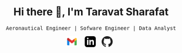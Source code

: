 <h1 align='center'> Hi there 👋, I'm Taravat Sharafat </h1>

<p align='center'> <samp>Aeronautical Engineer | Sofware Engineer | Data Analyst </samp></p>
<p align='center'>
  &nbsp;
  <a href="mailto:taravatsharafat97@gmail.com"><img height="30px" width="30px" src="https://raw.githubusercontent.com/taravatsh/taravatsh/main/assets/icons8-gmail.svg"/></a>
  &nbsp; &nbsp;
  <a href="https://www.linkedin.com/in/taravats/" target="_blank"><img height="30px" width="30px"
                                                                       src="https://raw.githubusercontent.com/taravatsh/taravatsh/main/assets/iconmonstr-linkedin-3.svg"/></a>
  &nbsp;&nbsp;
  <a href="https://github.com/Taravatsh" target="_blank"><img height="30px" width="30px"
                                                             src="https://raw.githubusercontent.com/taravatsh/taravatsh/main/assets/Orion_github.svg"/></a>
  &nbsp; &nbsp;
</p>
